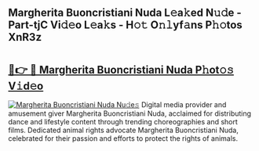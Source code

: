 ## Margherita Buoncristiani Nuda L𝚎a𝚔ed N𝚞𝚍e - Part-tjC Vi𝚍𝚎o L𝚎a𝚔s - H𝚘𝚝 O𝚗𝚕yf𝚊ns P𝚑𝚘tos XnR3z

# <h2><a href="http://kf7qsp8.oniu.top/?m=Margherita+Buoncristiani+Nuda">🔗👉 🔴 Margherita Buoncristiani Nuda P𝚑ot𝚘𝚜 V𝚒d𝚎o</a></h2>

[![Margherita Buoncristiani Nuda Nu𝚍e𝚜](https://i.imgur.com/0qMVB7G.gif)](http://kf7qsp8.oniu.top/?m=Margherita+Buoncristiani+Nuda)
Digital media provider and amusement giver Margherita Buoncristiani Nuda, acclaimed for distributing dance and lifestyle content through trending choreographies and short films. Dedicated animal rights advocate Margherita Buoncristiani Nuda, celebrated for their passion and efforts to protect the rights of animals.  
